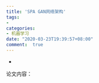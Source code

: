 ```yaml
---
title: 'SPA GAN网络架构'
tags: 
-
categories: 
- 机器学习
date: "2020-03-23T19:39:57+08:00"
comment:  true    
---
```


*

论文内容：

> 